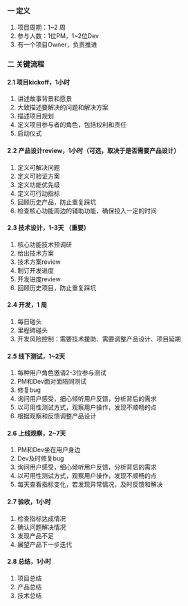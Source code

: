 ### 一  定义

1. 项目周期：1~2 周
2. 参与人数：1位PM，1~2位Dev
3. 有一个项目Owner，负责推进

### 二 关键流程

#### 2.1 项目kickoff，1小时

1. 讲述故事背景和愿景
2. 大致描述要解决的问题和解决方案
3. 描述项目规划
4. 定义项目参与者的角色，包括权利和责任
5. 启动仪式

#### 2.2 产品设计review，1小时（可选，取决于是否需要产品设计）

1. 定义可解决问题
2. 定义可验证方案
3. 定义功能优先级
4. 定义可行动指标
5. 回顾历史产品，防止重复踩坑
6. 检查核心功能周边的辅助功能，确保投入一定的时间

#### 2.3 技术设计，1-3天 （重要）

1. 核心功能技术预调研
2. 给出技术方案
3. 技术方案review
4. 制订开发进度
5. 开发进度review
6. 回顾历史项目，防止重复踩坑

#### 2.4 开发，1 周

1. 每日碰头
2. 里程碑碰头
3. 开发风险控制：需要技术援助、需要调整产品设计、项目延期

#### 2.5  线下测试，1~2天

1. 每种用户角色邀请2-3位参与测试
2. PM和Dev面对面陪同测试
3. 修复bug
4. 询问用户感受，细心倾听用户反馈，分析背后的需求
5. 以可用性测试方式，观察用户操作，发现不顺畅的点
6. 根据观察和反馈调整产品设计

#### 2.6 上线观察，2~7天

1. PM和Dev坐在用户身边
2. Dev及时修复bug
3. 询问用户感受，细心倾听用户反馈，分析背后的需求
4. 以可用性测试方式，观察用户操作，发现不顺畅的点
5. 每天查看指标变化，若发现异常情况，及时反馈和解决

#### 2.7 验收，1小时

1. 检查指标达成情况
2. 确认问题解决情况
3. 发现产品不足
4. 展望产品下一步迭代

#### 2.8  总结，1小时

1. 项目总结
2. 产品总结
3. 技术总结
